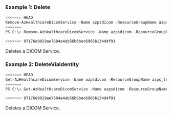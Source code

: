### Example 1: Delete
```powershell
<<<<<<< HEAD
Remove-AzHealthcareDicomService -Name azpsdicom -ResourceGroupName azps_test_group -WorkspaceName azpshcws
=======
PS C:\> Remove-AzHealthcareDicomService -Name azpsdicom -ResourceGroupName azps_test_group -WorkspaceName azpshcws

>>>>>>> 97176e9029ae7684a4ab56b6bec6966b134d4f91
```

Deletes a DICOM Service.

### Example 2: DeleteViaIdentity
```powershell
<<<<<<< HEAD
Get-AzHealthcareDicomService -Name azpsdicom -ResourceGroupName azps_test_group -WorkspaceName azpshcws | Remove-AzHealthcareDicomService
=======
PS C:\> Get-AzHealthcareDicomService -Name azpsdicom -ResourceGroupName azps_test_group -WorkspaceName azpshcws | Remove-AzHealthcareDicomService

>>>>>>> 97176e9029ae7684a4ab56b6bec6966b134d4f91
```

Deletes a DICOM Service.
